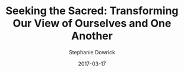 ---
title: "Seeking the Sacred: Transforming Our View of Ourselves and One Another"
book: seeking-the-sacred
author: Stephanie Dowrick
kindle: false
date: 2017-03-17
tags: posts
---